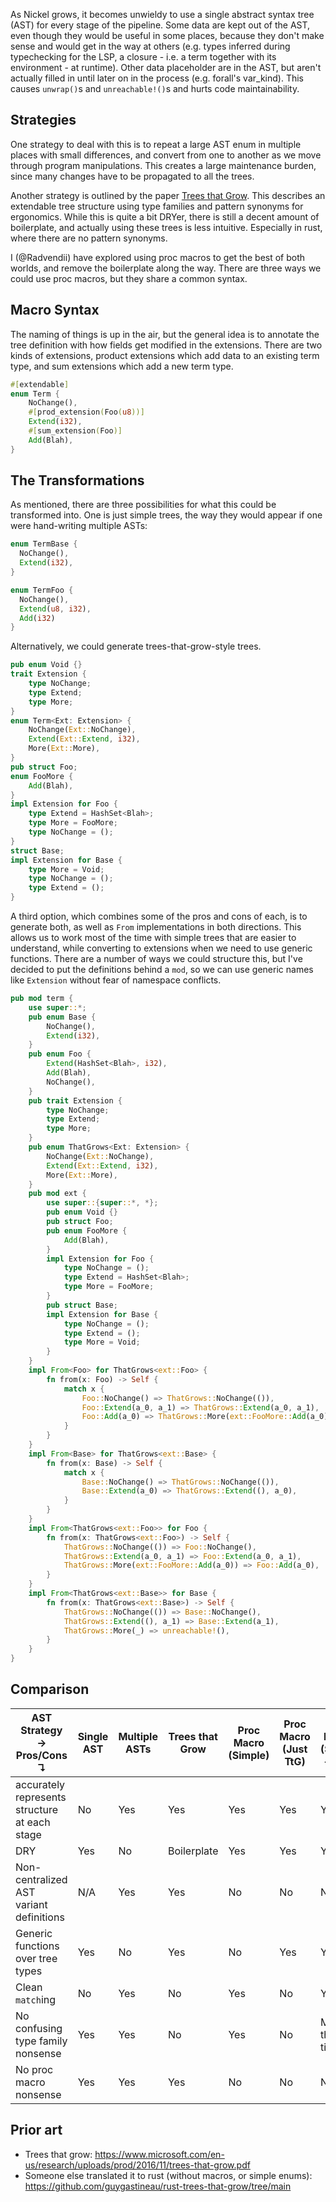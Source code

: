 As Nickel grows, it becomes unwieldy to use a single abstract syntax tree (AST) for every stage of the pipeline. Some data are kept out of the AST, even though they would be useful in some places, because they don't make sense and would get in the way at others (e.g. types inferred during typechecking for the LSP, a closure - i.e. a term together with its environment - at runtime). Other data placeholder are in the AST, but aren't actually filled in until later on in the process (e.g. forall's var_kind). This causes `unwrap()`s and `unreachable!()`s and hurts code maintainability.

## Strategies

One strategy to deal with this is to repeat a large AST enum in multiple places with small differences, and convert from one to another as we move through program manipulations. This creates a large maintenance burden, since many changes have to be propagated to all the trees.

Another strategy is outlined by the paper [Trees that Grow](https://www.microsoft.com/en-us/research/uploads/prod/2016/11/trees-that-grow.pdf). This describes an extendable tree structure using type families and pattern synonyms for ergonomics. While this is quite a bit DRYer, there is still a decent amount of boilerplate, and actually using these trees is less intuitive. Especially in rust, where there are no pattern synonyms.

I (@Radvendii) have explored using proc macros to get the best of both worlds, and remove the boilerplate along the way. There are three ways we could use proc macros, but they share a common syntax.

## Macro Syntax

The naming of things is up in the air, but the general idea is to annotate the tree definition with how fields get modified in the extensions. There are two kinds of extensions, product extensions which add data to an existing term type, and sum extensions which add a new term type.

```rust
#[extendable]
enum Term {
    NoChange(),
    #[prod_extension(Foo(u8))]
    Extend(i32),
    #[sum_extension(Foo)]
    Add(Blah),
}
```

## The Transformations

As mentioned, there are three possibilities for what this could be transformed into. One is just simple trees, the way they would appear if one were hand-writing multiple ASTs:

```rust
enum TermBase {
  NoChange(),
  Extend(i32),
}

enum TermFoo {
  NoChange(),
  Extend(u8, i32),
  Add(i32)
}
```

Alternatively, we could generate trees-that-grow-style trees.

```rust
pub enum Void {}
trait Extension {
    type NoChange;
    type Extend;
    type More;
}
enum Term<Ext: Extension> {
    NoChange(Ext::NoChange),
    Extend(Ext::Extend, i32),
    More(Ext::More),
}
pub struct Foo;
enum FooMore {
    Add(Blah),
}
impl Extension for Foo {
    type Extend = HashSet<Blah>;
    type More = FooMore;
    type NoChange = ();
}
struct Base;
impl Extension for Base {
    type More = Void;
    type NoChange = ();
    type Extend = ();
}
```

A third option, which combines some of the pros and cons of each, is to generate both, as well as `From` implementations in both directions. This allows us to work most of the time with simple trees that are easier to understand, while converting to extensions when we need to use generic functions. There are a number of ways we could structure this, but I've decided to put the definitions behind a `mod`, so we can use generic names like `Extension` without fear of namespace conflicts.


```rust
pub mod term {
    use super::*;
    pub enum Base {
        NoChange(),
        Extend(i32),
    }
    pub enum Foo {
        Extend(HashSet<Blah>, i32),
        Add(Blah),
        NoChange(),
    }
    pub trait Extension {
        type NoChange;
        type Extend;
        type More;
    }
    pub enum ThatGrows<Ext: Extension> {
        NoChange(Ext::NoChange),
        Extend(Ext::Extend, i32),
        More(Ext::More),
    }
    pub mod ext {
        use super::{super::*, *};
        pub enum Void {}
        pub struct Foo;
        pub enum FooMore {
            Add(Blah),
        }
        impl Extension for Foo {
            type NoChange = ();
            type Extend = HashSet<Blah>;
            type More = FooMore;
        }
        pub struct Base;
        impl Extension for Base {
            type NoChange = ();
            type Extend = ();
            type More = Void;
        }
    }
    impl From<Foo> for ThatGrows<ext::Foo> {
        fn from(x: Foo) -> Self {
            match x {
                Foo::NoChange() => ThatGrows::NoChange(()),
                Foo::Extend(a_0, a_1) => ThatGrows::Extend(a_0, a_1),
                Foo::Add(a_0) => ThatGrows::More(ext::FooMore::Add(a_0)),
            }
        }
    }
    impl From<Base> for ThatGrows<ext::Base> {
        fn from(x: Base) -> Self {
            match x {
                Base::NoChange() => ThatGrows::NoChange(()),
                Base::Extend(a_0) => ThatGrows::Extend((), a_0),
            }
        }
    }
    impl From<ThatGrows<ext::Foo>> for Foo {
        fn from(x: ThatGrows<ext::Foo>) -> Self {
            ThatGrows::NoChange(()) => Foo::NoChange(),
            ThatGrows::Extend(a_0, a_1) => Foo::Extend(a_0, a_1),
            ThatGrows::More(ext::FooMore::Add(a_0)) => Foo::Add(a_0),
        }
    }
    impl From<ThatGrows<ext::Base>> for Base {
        fn from(x: ThatGrows<ext::Base>) -> Self {
            ThatGrows::NoChange(()) => Base::NoChange(),
            ThatGrows::Extend((), a_1) => Base::Extend(a_1),
            ThatGrows::More(_) => unreachable!(),
        }
    }
}
```

## Comparison

| AST Strategy → <br> Pros/Cons ↴               | Single AST | Multiple ASTs | Trees that Grow | Proc Macro (Simple) | Proc Macro (Just TtG) | Proc Macro (Simple + TtG) |
|---------------------------------              |------------|---------------|-----------------|---------------------|-----------------------|---------------------------|
| accurately represents structure at each stage | No         | Yes           | Yes             | Yes                 | Yes                   | Yes                       |
| DRY                                           | Yes        | No            | Boilerplate     | Yes                 | Yes                   | Yes                       |
| Non-centralized AST variant definitions       | N/A        | Yes           | Yes             | No                  | No                    | No                        | 
| Generic functions over tree types             | Yes        | No            | Yes             | No                  | Yes                   | Yes                       |
| Clean `match`ing                              | No         | Yes           | No              | Yes                 | No                    | Yes                       |
| No confusing type family nonsense             | Yes        | Yes           | No              | Yes                 | No                    | Most of the time          |
| No proc macro nonsense                        | Yes        | Yes           | Yes             | No                  | No                    | No                        |

## Prior art

- Trees that grow: https://www.microsoft.com/en-us/research/uploads/prod/2016/11/trees-that-grow.pdf
- Someone else translated it to rust (without macros, or simple enums): https://github.com/guygastineau/rust-trees-that-grow/tree/main
